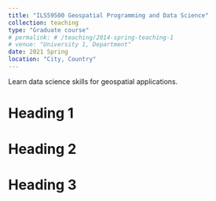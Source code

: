 ```yaml
---
title: "ILS59500 Geospatial Programming and Data Science"
collection: teaching
type: "Graduate course"
# permalink: # /teaching/2014-spring-teaching-1
# venue: "University 1, Department"
date: 2021 Spring
location: "City, Country"
---
```


Learn data science skills for geospatial applications.

Heading 1
======

Heading 2
======

Heading 3
======
